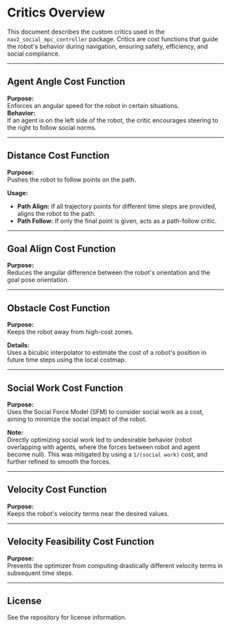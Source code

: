 # Critics Overview

This document describes the custom critics used in the `nav2_social_mpc_controller` package. Critics are cost functions that guide the robot's behavior during navigation, ensuring safety, efficiency, and social compliance.

---

## Agent Angle Cost Function

**Purpose:**  
Enforces an angular speed for the robot in certain situations.  
**Behavior:**  
If an agent is on the left side of the robot, the critic encourages steering to the right to follow social norms.

---

## Distance Cost Function

**Purpose:**  
Pushes the robot to follow points on the path.

**Usage:**  
- **Path Align:** If all trajectory points for different time steps are provided, aligns the robot to the path.
- **Path Follow:** If only the final point is given, acts as a path-follow critic.

---

## Goal Align Cost Function

**Purpose:**  
Reduces the angular difference between the robot's orientation and the goal pose orientation.

---

## Obstacle Cost Function

**Purpose:**  
Keeps the robot away from high-cost zones.

**Details:**  
Uses a bicubic interpolator to estimate the cost of a robot's position in future time steps using the local costmap.

---

## Social Work Cost Function

**Purpose:**  
Uses the Social Force Model (SFM) to consider social work as a cost, aiming to minimize the social impact of the robot.

**Note:**  
Directly optimizing social work led to undesirable behavior (robot overlapping with agents, where the forces between robot and agent become null). This was mitigated by using a `1/(social work)` cost, and further refined to smooth the forces.

---

## Velocity Cost Function

**Purpose:**  
Keeps the robot's velocity terms near the desired values.

---

## Velocity Feasibility Cost Function

**Purpose:**  
Prevents the optimizer from computing drastically different velocity terms in subsequent time steps.

---

## License

See the repository for license information.
